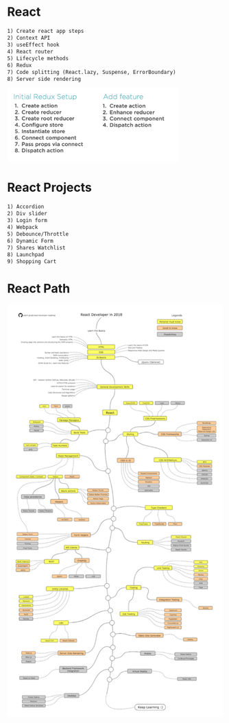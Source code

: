 # React

	1) Create react app steps
	2) Context API
	3) useEffect hook
	4) React router
	5) Lifecycle methods
	6) Redux
	7) Code splitting (React.lazy, Suspense, ErrorBoundary)
	8) Server side rendering
<img width="400" alt="redux" src="https://github.com/akshaychauhan-ac/react/blob/master/images/redux.png">

# React Projects

	1) Accordion
	2) Div slider
	3) Login form
	4) Webpack
	5) Debounce/Throttle
	6) Dynamic Form
	7) Shares Watchlist
	8) Launchpad
	9) Shopping Cart

# React Path
<img width="800" alt="redux" src="https://github.com/akshaychauhan-ac/react/blob/master/images/react.png">